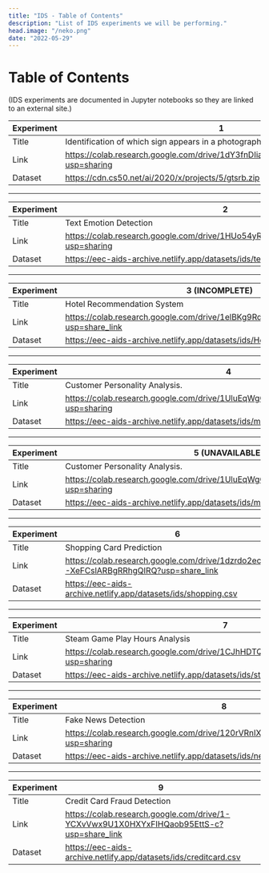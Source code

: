 ```yaml
---
title: "IDS - Table of Contents"
description: "List of IDS experiments we will be performing."
head.image: "/neko.png"
date: "2022-05-29"
---
```


# Table of Contents

(IDS experiments are documented in Jupyter notebooks so they are linked to an
external site.)

| Experiment | 1                                                                                     |
| ---------- | ------------------------------------------------------------------------------------- |
| Title      | Identification of which sign appears in a photograph.                                 |
| Link       | https://colab.research.google.com/drive/1dY3fnDIiauKy2YAgWVoFA4VlPtcOZQip?usp=sharing |
| Dataset    | https://cdn.cs50.net/ai/2020/x/projects/5/gtsrb.zip                                   |

---

| Experiment | 2                                                                                     |
| ---------- | ------------------------------------------------------------------------------------- |
| Title      | Text Emotion Detection                                                                |
| Link       | https://colab.research.google.com/drive/1HUo54yRirZlGcnHDmdTG_Kds5JG_V6LH?usp=sharing |
| Dataset    | https://eec-aids-archive.netlify.app/datasets/ids/text_emotion.csv                    |

---

| Experiment | 3 (INCOMPLETE)                                                                           |
| ---------- | ---------------------------------------------------------------------------------------- |
| Title      | Hotel Recommendation System                                                              |
| Link       | https://colab.research.google.com/drive/1elBKg9RdytV9mlcyqUEqdtFT_VtwjJ78?usp=share_link |
| Dataset    | https://eec-aids-archive.netlify.app/datasets/ids/Hotel_Reviews.csv                      |

---

| Experiment | 4                                                                                     |
| ---------- | ------------------------------------------------------------------------------------- |
| Title      | Customer Personality Analysis.                                                        |
| Link       | https://colab.research.google.com/drive/1UluEqWgQ5H52D4nPE_DvLTSreYwwEJmY?usp=sharing |
| Dataset    | https://eec-aids-archive.netlify.app/datasets/ids/marketing_campaign.csv              |

---

| Experiment | 5 (UNAVAILABLE)                                                                       |
| ---------- | ------------------------------------------------------------------------------------- |
| Title      | Customer Personality Analysis.                                                        |
| Link       | https://colab.research.google.com/drive/1UluEqWgQ5H52D4nPE_DvLTSreYwwEJmY?usp=sharing |
| Dataset    | https://eec-aids-archive.netlify.app/datasets/ids/marketing_campaign.csv              |

---

| Experiment | 6                                                                                        |
| ---------- | ---------------------------------------------------------------------------------------- |
| Title      | Shopping Card Prediction                                                                 |
| Link       | https://colab.research.google.com/drive/1dzrdo2ectuFkM-XeFCslARBgRRhgQIRQ?usp=share_link |
| Dataset    | https://eec-aids-archive.netlify.app/datasets/ids/shopping.csv                           |

---

| Experiment | 7                                                                                     |
| ---------- | ------------------------------------------------------------------------------------- |
| Title      | Steam Game Play Hours Analysis                                                        |
| Link       | https://colab.research.google.com/drive/1CJhHDTQCrA3DgcIkzgPNFXEulZKhdgFD?usp=sharing |
| Dataset    | https://eec-aids-archive.netlify.app/datasets/ids/steam-200k.csv                      |

---

| Experiment | 8                                                                                     |
| ---------- | ------------------------------------------------------------------------------------- |
| Title      | Fake News Detection                                                                   |
| Link       | https://colab.research.google.com/drive/120rVRnIXXdY201BHb3oBK5FklHnc_IWa?usp=sharing |
| Dataset    | https://eec-aids-archive.netlify.app/datasets/ids/news.csv                            |

---

| Experiment | 9                                                                                        |
| ---------- | ---------------------------------------------------------------------------------------- |
| Title      | Credit Card Fraud Detection                                                              |
| Link       | https://colab.research.google.com/drive/1-YCXvVwx9U1X0HXYxFIHQaob95EttS-c?usp=share_link |
| Dataset    | https://eec-aids-archive.netlify.app/datasets/ids/creditcard.csv                         |
